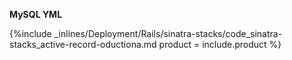 <!--  usedin: [ _rails/deployment/sinatra-stacks.md] -->


**MySQL YML**

{%include _inlines/Deployment/Rails/sinatra-stacks/code_sinatra-stacks_active-record-oductiona.md  product = include.product %}
